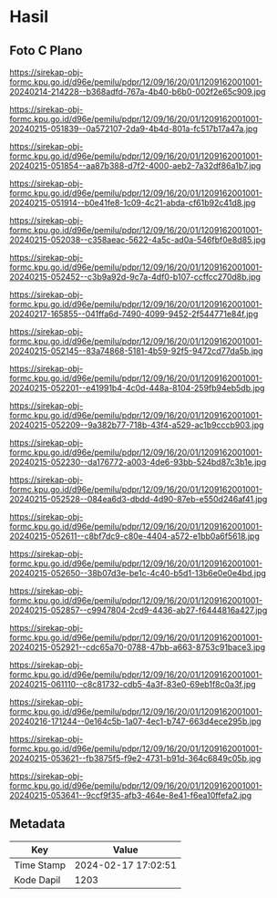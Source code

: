# Hasil

## Foto C Plano

https://sirekap-obj-formc.kpu.go.id/d96e/pemilu/pdpr/12/09/16/20/01/1209162001001-20240214-214228--b368adfd-767a-4b40-b6b0-002f2e65c909.jpg

https://sirekap-obj-formc.kpu.go.id/d96e/pemilu/pdpr/12/09/16/20/01/1209162001001-20240215-051839--0a572107-2da9-4b4d-801a-fc517b17a47a.jpg

https://sirekap-obj-formc.kpu.go.id/d96e/pemilu/pdpr/12/09/16/20/01/1209162001001-20240215-051854--aa87b388-d7f2-4000-aeb2-7a32df86a1b7.jpg

https://sirekap-obj-formc.kpu.go.id/d96e/pemilu/pdpr/12/09/16/20/01/1209162001001-20240215-051914--b0e41fe8-1c09-4c21-abda-cf61b92c41d8.jpg

https://sirekap-obj-formc.kpu.go.id/d96e/pemilu/pdpr/12/09/16/20/01/1209162001001-20240215-052038--c358aeac-5622-4a5c-ad0a-546fbf0e8d85.jpg

https://sirekap-obj-formc.kpu.go.id/d96e/pemilu/pdpr/12/09/16/20/01/1209162001001-20240215-052452--c3b9a92d-9c7a-4df0-b107-ccffcc270d8b.jpg

https://sirekap-obj-formc.kpu.go.id/d96e/pemilu/pdpr/12/09/16/20/01/1209162001001-20240217-165855--041ffa6d-7490-4099-9452-2f544771e84f.jpg

https://sirekap-obj-formc.kpu.go.id/d96e/pemilu/pdpr/12/09/16/20/01/1209162001001-20240215-052145--83a74868-5181-4b59-92f5-9472cd77da5b.jpg

https://sirekap-obj-formc.kpu.go.id/d96e/pemilu/pdpr/12/09/16/20/01/1209162001001-20240215-052201--e41991b4-4c0d-448a-8104-259fb94eb5db.jpg

https://sirekap-obj-formc.kpu.go.id/d96e/pemilu/pdpr/12/09/16/20/01/1209162001001-20240215-052209--9a382b77-718b-43f4-a529-ac1b9cccb903.jpg

https://sirekap-obj-formc.kpu.go.id/d96e/pemilu/pdpr/12/09/16/20/01/1209162001001-20240215-052230--da176772-a003-4de6-93bb-524bd87c3b1e.jpg

https://sirekap-obj-formc.kpu.go.id/d96e/pemilu/pdpr/12/09/16/20/01/1209162001001-20240215-052528--084ea6d3-dbdd-4d90-87eb-e550d246af41.jpg

https://sirekap-obj-formc.kpu.go.id/d96e/pemilu/pdpr/12/09/16/20/01/1209162001001-20240215-052611--c8bf7dc9-c80e-4404-a572-e1bb0a6f5618.jpg

https://sirekap-obj-formc.kpu.go.id/d96e/pemilu/pdpr/12/09/16/20/01/1209162001001-20240215-052650--38b07d3e-be1c-4c40-b5d1-13b6e0e0e4bd.jpg

https://sirekap-obj-formc.kpu.go.id/d96e/pemilu/pdpr/12/09/16/20/01/1209162001001-20240215-052857--c9947804-2cd9-4436-ab27-f6444816a427.jpg

https://sirekap-obj-formc.kpu.go.id/d96e/pemilu/pdpr/12/09/16/20/01/1209162001001-20240215-052921--cdc65a70-0788-47bb-a663-8753c91bace3.jpg

https://sirekap-obj-formc.kpu.go.id/d96e/pemilu/pdpr/12/09/16/20/01/1209162001001-20240215-061110--c8c81732-cdb5-4a3f-83e0-69eb1f8c0a3f.jpg

https://sirekap-obj-formc.kpu.go.id/d96e/pemilu/pdpr/12/09/16/20/01/1209162001001-20240216-171244--0e164c5b-1a07-4ec1-b747-663d4ece295b.jpg

https://sirekap-obj-formc.kpu.go.id/d96e/pemilu/pdpr/12/09/16/20/01/1209162001001-20240215-053621--fb3875f5-f9e2-4731-b91d-364c6849c05b.jpg

https://sirekap-obj-formc.kpu.go.id/d96e/pemilu/pdpr/12/09/16/20/01/1209162001001-20240215-053641--9ccf9f35-afb3-464e-8e41-f6ea10ffefa2.jpg


## Metadata

| Key        | Value               |
| ---------- | ------------------- |
| Time Stamp | 2024-02-17 17:02:51 |
| Kode Dapil | 1203                |



